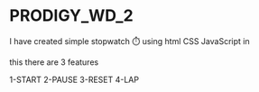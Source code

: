# PRODIGY_WD_2
I have created simple stopwatch ⏱️ using html CSS JavaScript in

this there are 3 features 

1-START
2-PAUSE
3-RESET
4-LAP
